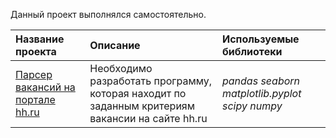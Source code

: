 

Данный проект выполнялся самостоятельно.

| Название проекта | Описание | Используемые библиотеки | 
| :---------------------- | :---------------------- | :---------------------- |
| [Парсер вакансий на портале hh.ru](job_to_parse.ipynb)|Необходимо разработать программу, которая находит по заданным критериям вакансии на сайте hh.ru | *pandas* *seaborn* *matplotlib.pyplot* *scipy* *numpy* |
